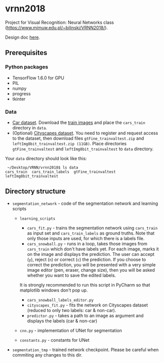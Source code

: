 # vrnn2018
Project for Visual Recognition: Neural Networks class (https://www.mimuw.edu.pl/~bilinski/VRNN2018/).

Design doc [here](https://docs.google.com/document/d/1PpHswgc0P_6O-V_I3gins0K2ckUbiehw3eqtKNxmkE4/edit?usp=sharing).

## Prerequisites
### Python packages
* TensorFlow 1.6.0 for GPU
* PIL
* numpy
* progress
* tkinter
### Data
* [Car dataset](https://ai.stanford.edu/~jkrause/cars/car_dataset.html). Download the [train images](http://imagenet.stanford.edu/internal/car196/cars_train.tgz) and place the `cars_train` directory in `data`.
* (Optional) [Cityscapes dataset](https://www.cityscapes-dataset.com/downloads/). You need to register and request access to the dataset, then download files `gtFine_trainvaltest.zip` and `leftImg8bit_trainvaltest.zip (11GB)`. Place directories `gtFine_trainvaltest` and `leftImg8bit_trainvaltest` to `data` directory.

Your `data` directory should look like this:
```
 ~/Desktop/VRNN/vrnn2018$ ls data 
cars_train  cars_train_labels  gtFine_trainvaltest  leftImg8bit_trainvaltest
```

## Directory structure
* `segmentation_network` - code of the segmentation network and learning scripts
  * `learning_scripts`
    * `cars_fit.py` - trains the segmentation network using `cars_train` as input set and `cars_train_labels` as ground truths. Note that only those inputs are used, for which there is a labels file.
    * `cars_snowball.py` - runs in a loop, takes those images from `cars_train` which don't have labels yet. For each image, marks it on the image and displays the prediction. The user can accept (`y`), reject (`n`) or correct (`c`) the prediction. If you choose to correct the prediction, you will be presented with a very simple image editor (pen, eraser, change size), then you will be asked whether you want to save the edited labels.
    
    It is strongly recommended to run this script in PyCharm so that matplotlib windows don't pop up.
    * `cars_snowball_labels_editor.py`
    * `cityscapes_fit.py` - fits the network on Cityscapes dataset (reduced to only two labels: car & non-car).
    * `predictor.py` - takes a path to an image as argument and displays the labels (car & non-car)
  * `cnn.py` - implementation of UNet for segmentation
  * `constants.py` - constants for UNet
* `segmentation_tmp` - trained network checkpoint. Please be careful when commiting any changes to this dir.
